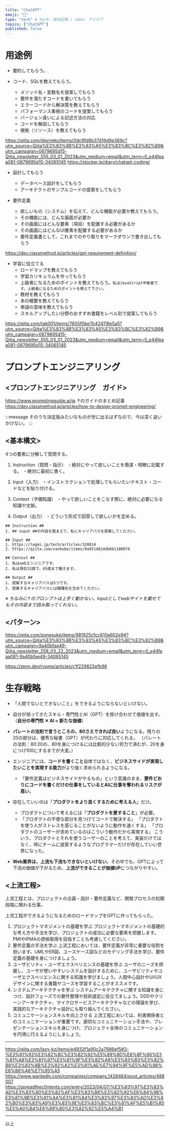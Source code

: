 ```yaml
---
title: "ChatGPT"
emoji: "🌟"
type: "tech" # tech: 技術記事 / idea: アイデア
topics: ["ChatGPT"]
published: false
---
```


# 用途例
- 要約してもらう。

- コード、SQLを教えてもらう。
  - メソッド名・変数名を提案してもらう
  - 要件を満たすコードを書いてもらう
  - エラーコードから解決策を教えてもらう
  - パフォーマンス重視のコードを提案してもらう
  - バージョン違いによる記述方法の対応
  - コードを解説してもらう
  - 根拠（リソース）を教えてもらう

https://qiita.com/devneko/items/0dc9fd8b37419d9e369c?utm_source=Qiita%E3%83%8B%E3%83%A5%E3%83%BC%E3%82%B9&utm_campaign=0879695d15-Qiita_newsletter_555_03_01_2023&utm_medium=email&utm_term=0_e44feaa081-0879695d15-34065145
https://stocker.jp/diary/chatgpt-coding/

- 設計してもらう
  - データベース設計をしてもらう
  - アーキテクトのサンプルコードの提案をしてもらう


- 要件定義
  - 欲しいもの（システム）を伝えて、どんな機能が必要か教えてもらう。
  - その機能には、どんな画面が必要か
  - その画面にはどんな要素（項目）を配置する必要があるか
  - その画面にはどんなUI要素を配置する必要があるか
  - 要件定義書として、これまでのやり取りをマークダウンで書き出してもらう

https://dev.classmethod.jp/articles/gpt-requirement-definition/

- 学習に役立てる
  - ロードマップを教えてもらう
  - 学習カリキュラムを作ってもらう
  - 上級者になるためのポイントを教えてもらう。`私はJavaScript中級者です。上級者になるためのポイントを教えて下さい。`
  - 教材を教えてもらう
  - 本の概要を教えてもらう
  - 単語の意味を教えてもらう
  - スキルアップしたい分野のおすすめ書籍をレベル別で提案してもらう

https://qiita.com/tak001/items/7605f0be7b424118e5a5?utm_source=Qiita%E3%83%8B%E3%83%A5%E3%83%BC%E3%82%B9&utm_campaign=0879695d15-Qiita_newsletter_555_03_01_2023&utm_medium=email&utm_term=0_e44feaa081-0879695d15-34065145


# プロンプトエンジニアリング
## <プロンプトエンジニアリング　ガイド>
https://www.promptingguide.ai/jp
↑のガイドのまとめ記事
https://dev.classmethod.jp/articles/how-to-design-prompt-engineering/

:::message
そのうち決定版みたいなものが世に出るはずなので、今は深く追いかけない。
:::

## <基本構文>
4つの要素に分解して質問する。

1. Instruction（質問・指示）
・絶対にやって欲しいことを簡潔・明瞭に記載する。
・絶対に最初に書く。

2. Input（入力）
・インストラクションで処理してもらいたいテキスト・コードなどを貼り付ける。

3. Context（予備知識）
・やって欲しいことをこなす際に、絶対に必要になる知識や文脈。

4. Output（出力）
・どういう形式で回答して欲しいかを定める。

```
## Instruction ##
1. ## input ##の内容を踏まえて、私にキャリアパスを提案してください。

## Input ##
1. https://logmi.jp/tech/articles/328014
2. https://qiita.com/vankobe/items/9a951d814db6b1180074

## Context ##
1. 私はwebエンジニアです。
2. 私は現在32歳で、65歳まで働きます。

## Output ##
1. 提案するキャリアパスは5つです。
2. 提案するキャリアパスには職種名を含めてください。
```
※ *ちなみに↑のプロンプトは上手く動かない。Inputとしてwebサイトを載せてもその内容まで読み取ってくれない。*

## <パターン>
https://qiita.com/sonesuke/items/981925cfcc610a602e94?utm_source=Qiita%E3%83%8B%E3%83%A5%E3%83%BC%E3%82%B9&utm_campaign=9a40bfae49-Qiita_newsletter_558_03_22_2023&utm_medium=email&utm_term=0_e44feaa081-9a40bfae49-34065145

https://zenn.dev/ryome/articles/c1f229822efb96


# 生存戦略
- 「人間でないとできないこと」をできるようにならないといけない。

- 自分が培ってきたスキル・専門性とAI（GPT）を掛け合わせて価値を出す。
  （**自分の専門性 ✕ AI = 新たな価値**）

- **パレートの法則で言うところの、80さえできれば良い**ようになる。残りの20の部分は、優秀な秘書（GPT）が代わりに対応してくれる。
  （パレートの法則：80:20の、80を身につけるには比較的少ない労力で済むが、20を身につけ100にするまでが大変。）

- エンジニアには、**コードを書くこと**自体ではなく、**ビジネスサイドが実現したいことを実現する能力**がより強く求められるようになる。
  - 「要件定義はビジネスサイドがやるもの」という意識のまま、**要件どおりにコードを書くだけの仕事をしているとAIに仕事を奪われるリスクが高い**。

- 存在していいのは「**プロダクトをより良くするために考える人**」だけ。
  - プロダクトについて考えるには「**プロダクトを愛すること**」が必要。
  - 「プロダクトの不便な部分を見つけてコードで解決する」
    「プロダクトを使う人がストレスを感じることがないように動作を速くする」
    「プロダクトのユーザーが求めているのはこういう動作だから実現する」
    こういう、プロダクトとそれを使うユーザーのことを考えて、実装だけではなく、時にチームに提案するようなプログラマーだけが存在していい世界になった。

- **Web業界は、上流も下流もできないといけない**。その中でも、GPTによって下流の価値が下がるため、**上流ができることが価値UP**につながりやすい。

## <上流工程>
上流工程とは、プロジェクトの企画・設計・要件定義など、開発プロセスの初期段階に関わる仕事。

上流工程ができるようになるためのロードマップをGPTに作ってもらった。
1. プロジェクトマネジメントの基礎を学ぶ
プロジェクトマネジメントの基礎的な考え方や手法を学び、プロジェクトの成功に必要な要素を把握します。PMIやIPMAの資格取得を目指すことも考慮してください。
2. 要件定義の手法を学ぶ
上流工程においては、要件定義が非常に重要な役割を担います。UMLやER図、ユースケース図などのモデリング手法を学び、要件定義の基礎を身につけましょう。
3. ユーザビリティ・ユーザエクスペリエンスの基礎を学ぶ
ユーザのニーズを把握し、ユーザが使いやすいシステムを設計するために、ユーザビリティやユーザエクスペリエンスに関する知識を学びましょう。人間中心設計やUI/UXデザインに関する書籍やコースを学習することがオススメです。
4. システムアーキテクチャを学ぶ
システムアーキテクチャに関する知識を身につけ、設計フェーズでの要件整理や技術選定に役立てましょう。DDDやクリーンアーキテクチャ、マイクロサービスアーキテクチャなどの理論を学び、実践的なアーキテクチャ設計にも取り組んでください。
5. コミュニケーションスキルを向上させる
上流工程においては、利害関係者とのコミュニケーションが重要です。適切なコミュニケーション手法や、プレゼンテーションスキルを身につけ、プロジェクト全体のコミュニケーションを円滑に行えるようにしましょう。

---

https://qiita.com/lazy-kz/items/e4932f1a90c2a7986ef5#3-%E3%81%93%E3%82%8C%E3%82%92%E5%89%8D%E6%8F%90%E3%81%A8%E3%81%97%E3%81%9F%E3%82%A8%E3%83%B3%E3%82%B8%E3%83%8B%E3%82%A2%E3%81%AE%E7%94%9F%E5%AD%98%E6%88%A6%E7%95%A5
https://www.wantedly.com/companies/company_1428464/post_articles/488007
https://spreadthec0ntents.com/entry/2023/04/07/%E3%83%97%E3%83%AD%E3%83%80%E3%82%AF%E3%83%88%E3%82%92%E6%84%9B%E3%81%9B%E3%81%AA%E3%81%84%E3%83%97%E3%83%AD%E3%82%B0%E3%83%A9%E3%83%9E%E3%83%BC%E3%81%AF%E5%B1%85%E5%A0%B4%E6%89%80%E3%82%92%E5%A4%B1

---

以上
